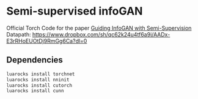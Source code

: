 # Semi-supervised infoGAN

Official Torch Code for the paper [Guiding InfoGAN with Semi-Supervision](www.google.ch)
Datapath: https://www.dropbox.com/sh/qc62k24u4tf6a9i/AADx-E3rRHoEUOtDj9RmGg6Ca?dl=0

## Dependencies

```bash
luarocks install torchnet
luarocks install nninit
luarocks install cutorch
luarocks install cunn
```



